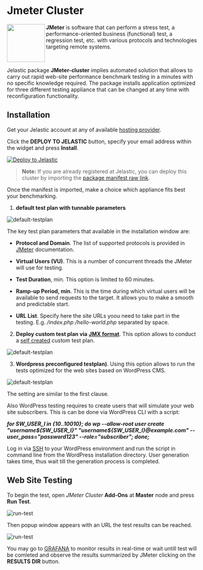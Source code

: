 # Jmeter Cluster
<img align="left" width="100" src="images/jmeter-cluster.png">

 **JMeter** is software that can perform a stress test, a performance-oriented business (functional) test, a regression test, etc. with various protocols and technologies targeting remote systems.

<br>

Jelastic package **JMeter-cluster** implies automated solution  that allows to carry out rapid web-site performance benchmark testing in a minutes with no specific knowledge required. The package installs application optimized for three different testing appliance that can be changed at any time with reconfiguration functionality.  

## Installation

Get your Jelastic account at any of available [hosting provider](https://jelastic.cloud/).

Click the **DEPLOY TO JELASTIC** button, specify your email address within the widget and press **Install**.

[![Deploy to Jelastic](images/deploy2jelastic.png)](https://jelastic.com/install-application/?manifest=https://raw.githubusercontent.com/jelastic-jps/jmeter-cluster/master/manifest.jps)

> **Note:** If you are already registered at Jelastic, you can deploy this cluster by importing the  [package manifest raw link](https://raw.githubusercontent.com/jelastic-jps/jmeter-cluster/master/manifest.jps).  

Once the manifest is imported, make a choice which appliance fits best your benchmarking.

1. **default test plan with tunnable parameters**  

![default-testplan](images/default-testplan.png)

  The key test plan parameters that available in the installation window are:  
  
  - **Protocol and Domain**. The list of supported protocols is provided in [JMeter](https://jmeter.apache.org/index.html) documentation.
    
  - **Virtual Users (VU)**. This is a number of concurrent threads the JMeter will use for testing.
    
  - **Test Duration**, min. This option is limited to 60 minutes.
    
  - **Ramp-up Period, min**. This is the time during which virtual users will be available to send requests to the target. It allows you to make a smooth and predictable start.
  
  - **URL List**. Specify here the site URLs yoou need to take part in the testing. E.g. */index.php* */hello-world.php* separated by space.
  
2. **Deploy custom test plan via** **[JMX format](https://cwiki.apache.org/confluence/display/JMETER/JmxTestPlan#JmxTestPlan-JMXFormat)**. This option allows to conduct a [self created](https://jmeter.apache.org/usermanual/build-test-plan.html) custom test plan. 
  
![default-testplan](images/custom-testplan.png)  
  
3. **Wordpress preconfigured testplan)**. Using this option allows to run the tests optimized for the web sites based on WordPress CMS.
  
![default-testplan](images/wordpress-testplan.png)

The setting are similar to the first clause.
   
Also WordPress testing requires to create users that will simulate your web site subscribers. This is can be done via WordPress CLI with a script:

  ***for SW_USER_I in {10..10010}; do wp --allow-root user create "username${SW_USER_I}" "username${SW_USER_I}@example.com" --user_pass="password123" --role="subscriber"; done;***

Log in via [SSH](https://docs.jelastic.com/ssh-access/) to your WordPress environment and run the script in command line from the WordPress installation directory.
User generation takes time, thus wait till the generation process is completed.

## Web Site Testing

To begin the test, open *JMeter Cluster* **Add-Ons** at **Master** node and press **Run Test**.

![run-test](images/master-addons-run-test.png)

 Then popup window appears with an URL the test results can be reached.
 
 ![run-test](images/jmeter-results.png)
 
You may go to [GRAFANA](https://grafana.com/) to monitor results in real-time or wait untill test will be comleted and observe the results summarized by JMeter clicking on the **RESULTS DIR** button.

